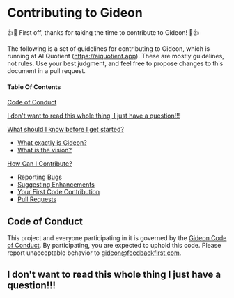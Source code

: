 # Contributing to Gideon

:+1::tada: First off, thanks for taking the time to contribute to Gideon! :tada::+1:

The following is a set of guidelines for contributing to Gideon, which is running at AI Quotient (https://aiquotient.app). These are mostly guidelines, not rules. Use your best judgment, and feel free to propose changes to this document in a pull request.

#### Table Of Contents

[Code of Conduct](#code-of-conduct)

[I don't want to read this whole thing, I just have a question!!!](#i-dont-want-to-read-this-whole-thing-i-just-have-a-question)

[What should I know before I get started?](#what-should-i-know-before-i-get-started)
  * [What exactly is Gideon?](#aiquotient-and-gideon)
  * [What is the vision?](#gideon-vision)

[How Can I Contribute?](#how-can-i-contribute)
  * [Reporting Bugs](#reporting-bugs)
  * [Suggesting Enhancements](#suggesting-enhancements)
  * [Your First Code Contribution](#your-first-code-contribution)
  * [Pull Requests](#pull-requests)

## Code of Conduct

This project and everyone participating in it is governed by the [Gideon Code of Conduct](CODE_OF_CONDUCT.md). By participating, you are expected to uphold this code. Please report unacceptable behavior to [gideon@feedbackfirst.com](mailto:gideon@feedbackfirst.app).

## I don't want to read this whole thing I just have a question!!!


